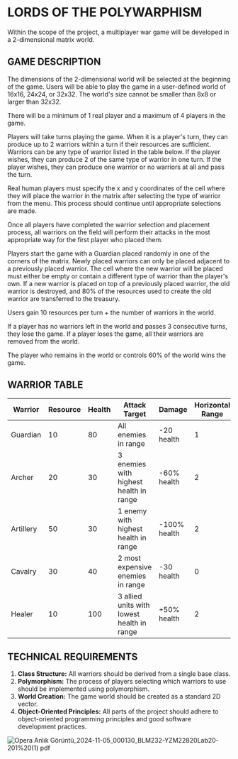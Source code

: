 # LORDS OF THE POLYWARPHISM

Within the scope of the project, a multiplayer war game will be developed in a 2-dimensional matrix world.

## GAME DESCRIPTION

The dimensions of the 2-dimensional world will be selected at the beginning of the game. Users will be able to play the game in a user-defined world of 16x16, 24x24, or 32x32. The world's size cannot be smaller than 8x8 or larger than 32x32.

There will be a minimum of 1 real player and a maximum of 4 players in the game.

Players will take turns playing the game. When it is a player's turn, they can produce up to 2 warriors within a turn if their resources are sufficient. Warriors can be any type of warrior listed in the table below. If the player wishes, they can produce 2 of the same type of warrior in one turn. If the player wishes, they can produce one warrior or no warriors at all and pass the turn.

Real human players must specify the x and y coordinates of the cell where they will place the warrior in the matrix after selecting the type of warrior from the menu. This process should continue until appropriate selections are made.

Once all players have completed the warrior selection and placement process, all warriors on the field will perform their attacks in the most appropriate way for the first player who placed them.

Players start the game with a Guardian placed randomly in one of the corners of the matrix. Newly placed warriors can only be placed adjacent to a previously placed warrior. The cell where the new warrior will be placed must either be empty or contain a different type of warrior than the player's own. If a new warrior is placed on top of a previously placed warrior, the old warrior is destroyed, and 80% of the resources used to create the old warrior are transferred to the treasury.

Users gain 10 resources per turn + the number of warriors in the world.

If a player has no warriors left in the world and passes 3 consecutive turns, they lose the game. If a player loses the game, all their warriors are removed from the world.

The player who remains in the world or controls 60% of the world wins the game.

## WARRIOR TABLE

| Warrior    | Resource | Health | Attack Target                             | Damage       | Horizontal Range | Vertical Range | Diagonal Range |
|------------|----------|--------|-------------------------------------------|--------------|------------------|----------------|----------------|
| Guardian   | 10       | 80     | All enemies in range                      | -20 health   | 1                | 1              | 1              |
| Archer     | 20       | 30     | 3 enemies with highest health in range    | -60% health  | 2                | 2              | 2              |
| Artillery  | 50       | 30     | 1 enemy with highest health in range      | -100% health | 2                | 2              | 0              |
| Cavalry    | 30       | 40     | 2 most expensive enemies in range         | -30 health   | 0                | 0              | 3              |
| Healer     | 10       | 100    | 3 allied units with lowest health in range | +50% health  | 2                | 2              | 2              |

## TECHNICAL REQUIREMENTS

1. **Class Structure:** All warriors should be derived from a single base class.
2. **Polymorphism:** The process of players selecting which warriors to use should be implemented using polymorphism.
3. **World Creation:** The game world should be created as a standard 2D vector.
4. **Object-Oriented Principles:** All parts of the project should adhere to object-oriented programming principles and good software development practices.

![Opera Anlık Görüntü_2024-11-05_000130_BLM232-YZM22820Lab20-201%20(1) pdf](https://github.com/user-attachments/assets/c67fb320-9c70-4119-a3a2-faf04a45b92a)

